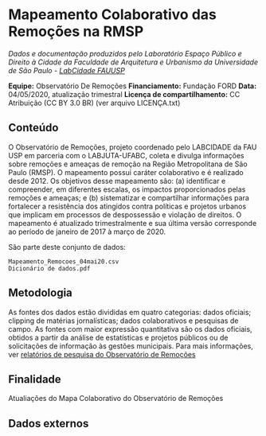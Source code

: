 Mapeamento Colaborativo das Remoções na RMSP
============
*Dados e documentação produzidos pelo Laboratório Espaço Público e Direito à Cidade da Faculdade de Arquitetura e Urbanismo da Universidade de São Paulo - [LabCidade FAUUSP](http://www.labcidade.fau.usp.br/)*

**Equipe:** Observatório De Remoções
**Financiamento:** Fundação FORD
**Data:** 04/05/2020, atualização trimestral
**Licença de compartilhamento:** CC Atribuição (CC BY 3.0 BR) (ver arquivo LICENÇA.txt)

## Conteúdo
O Observatório de Remoções, projeto coordenado pelo LABCIDADE da FAU USP em parceria com o LABJUTA-UFABC, coleta e divulga informações sobre remoções e ameaças de remoção na Região Metropolitana de São Paulo (RMSP). O mapeamento possui caráter colaborativo e é realizado desde 2012. Os objetivos desse mapeamento são: (a) identificar e compreender, em diferentes escalas, os impactos proporcionados pelas remoções e ameaças; e (b) sistematizar e compartilhar informações para fortalecer a resistência dos atingidos contra políticas e projetos urbanos que implicam em processos de despossessão e violação de direitos. O mapeamento é atualizado trimestralmente e sua última versão corresponde ao período de janeiro de 2017 à março de 2020. 

São parte deste conjunto de dados:

    Mapeamento_Remocoes_04mai20.csv
    Dicionário de dados.pdf

## Metodologia
As fontes dos dados estão divididas em quatro categorias: dados oficiais; clipping de matérias jornalísticas; dados colaborativos e pesquisas de campo. As fontes com maior expressão quantitativa são os dados oficiais, obtidos a partir da análise de estatísticas e projetos públicos ou de solicitações de informação às gestões municipais. Para mais informações, ver [relatórios de pesquisa do Observatório de Remoções](http://www.labcidade.fau.usp.br/relatorios-de-pesquisa/)

## Finalidade
Atualiações do Mapa Colaborativo do Observatório de Remoções

## Dados externos
